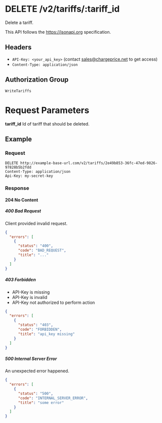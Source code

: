 # DELETE /v2/tariffs/:tariff_id

Delete a tariff.

This API follows the https://jsonapi.org specification.

## Headers

* `API-Key: <your_api_key>` (contact sales@chargeprice.net to get access)
* `Content-Type: application/json`

## Authorization Group

`WriteTariffs`

# Request Parameters

**tariff_id** Id of tariff that should be deleted.

## Example

### Request

```http
DELETE http://example-base-url.com/v2/tariffs/2e49b853-36fc-47ed-9826-97828b5b2fdd
Content-Type: application/json
Api-Key: my-secret-key
```

### Response

#### 204 No Content

##### 400 Bad Request

Client provided invalid request.

```json
{
  "errors": [
    {
      "status": "400",
      "code": "BAD_REQUEST",
      "title": "..."
    }
  ]
}
```

##### 403 Forbidden

* API-Key is missing
* API-Key is invalid
* API-Key not authorized to perform action

```json
{
  "errors": [
    {
      "status": "403",
      "code": "FORBIDDEN",
      "title": "api_key missing"
    }
  ]
}
```

##### 500 Internal Server Error

An unexpected error happened.

```json
{
  "errors": [
    {
      "status": "500",
      "code": "INTERNAL_SERVER_ERROR",
      "title": "some error"
    }
  ]
}
```
